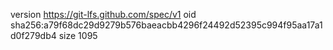 version https://git-lfs.github.com/spec/v1
oid sha256:a79f68dc29d9279b576baeacbb4296f24492d52395c994f95aa17a1d0f279db4
size 1095

